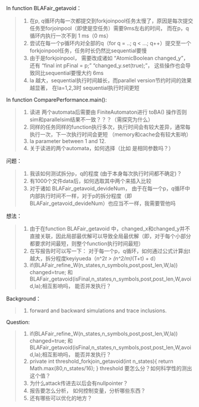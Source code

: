 In function BLAFair_getavoid：
> 1. 在p, q循环内每一次都提交到forkjoinpool任务太慢了，原因是每次提交任务至forjoinpool（即使是空任务）需要9ms左右的时间， 而在p，q循环内执行一次不到 1 ms（0 ms）
> 2. 尝试在每一个p循环内对全部的q（for q = ..; q < ...; q++）提交至一个forkjoinpool任务，任务时长仍然比sequential要慢
> 3. 由于是forkjoinpool， 需要改成诸如 “AtomicBoolean changed_y”，还有 “final int pFinal = p;” “changed_y.set(true);”， 这些操作也会导致同比sequential要慢大约 6ms
> 4. la 越大，sequential执行时间越长，而parallel version节约时间的效果越显著， 在la=1,2,3时 sequential执行时间更短
>

In function ComparePerformance.main():
> 1. 读进 两个automata后需要由 FiniteAutomaton进行 toBA() 操作否则sim和parallelsim结果不一致？？？（需探究为什么）
> 2. 同样的任务同样的function执行多次，执行时间会有较大差异，通常每执行一次，下一次执行时间会更短 （memory和cache会有较大影响）
> 3. la parameter between 1 and 12.
> 4. 关于读进的两个automata，如何选择（比如 是相同参数吗？）
>

问题：
> 1. 我该如何测试拆分p，q的程度 (由于本身每次执行时间都不确定)？
> 2. 有1000个文件data后，如何选取其中两个来插入比较
> 3. 对于诸如 BLAFair_getavoid_devideNum， 由于在每一个p，q循环中内部执行时间不一样，对于p的拆分程度（即 BLAFair_getavoid_devideNum）也应当不一样，我需要管他吗
>

想法：
> 1. 由于在function BLAFair_getavoid 中，changed_x和changed_y并不直接关联，因此局部最优解可以导致全局最优解（即，对于每个小部分都要求时间最短，则整个function执行时间最短）
> 2. 在写报告时可以写一下： 对于每一个p，q循环，如何通过公式计算出t越大，拆分程度keyiyueda（n^2*t > (n^2/m)*(T+t) + d）
> 3. if(BLAFair_refine_W(n_states,n_symbols,post,post_len,W,la)) changed=true; 和 BLAFair_getavoid(isFinal,n_states,n_symbols,post,post_len,W,avoid,la);相互影响吗， 能否并发执行？

Background：
> 1.  forward and backward simulations and trace inclusions.
>

Question:
> 1. if(BLAFair_refine_W(n_states,n_symbols,post,post_len,W,la)) changed=true; 和BLAFair_getavoid(isFinal,n_states,n_symbols,post,post_len,W,avoid,la);相互影响吗， 能否并发执行？
> 2. private int threshold_forkjoin_getavoid(int n_states){
		return Math.max(80,n_states/16);
	} threshold 要怎么分？如何科学性的测出这个值？
> 3. 为什么attack传进去以后会有nullpointer？
> 4. 报告要怎么分析， 如何控制变量，分析哪些东西？
> 5. 还有哪些可以优化的地方？

